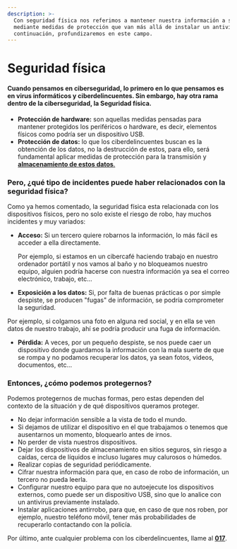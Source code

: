 ```yaml
---
description: >-
  Con seguridad física nos referimos a mantener nuestra información a salvo
  mediante medidas de protección que van más allá de instalar un antivirus. A
  continuación, profundizaremos en este campo.
---
```


# Seguridad física

####    Cuando pensamos en ciberseguridad, lo primero en lo que pensamos es en virus informáticos y ciberdelincuentes. Sin embargo, hay otra rama dentro de la ciberseguridad, la Seguridad física.

* **Protección de hardware:** son aquellas medidas pensadas para mantener protegidos los periféricos o hardware, es decir, elementos físicos como podría ser un dispositivo USB.
* **Protección de datos:** lo que los ciberdelincuentes buscan es la obtención de los datos, no la destrucción de estos, para ello, será fundamental aplicar medidas de protección para la transmisión y [**almacenamiento de estos datos**.](https://www.osi.es/es/campanas/copias-cifrado-informacion)



### Pero, ¿qué tipo de incidentes puede haber relacionados con la seguridad física?

   Como ya hemos comentado, la seguridad física esta relacionada con los dispositivos físicos, pero no solo existe el riesgo de robo, hay muchos incidentes y muy variados:

* **Acceso:** Si un tercero quiere robarnos la información, lo más fácil es acceder a ella directamente. 

   Por ejemplo, si estamos en un cibercafé haciendo trabajo en nuestro ordenador portátil y nos vamos al baño y no bloqueamos nuestro equipo, alguien podría hacerse con nuestra información ya sea el correo electrónico, trabajo, etc...

* **Exposición a los datos:** Si, por falta de buenas prácticas o por simple despiste, se producen "fugas" de información, se podría comprometer la seguridad.

Por ejemplo, si colgamos una foto en alguna red social, y en ella se ven datos de nuestro trabajo, ahí se podría producir una fuga de información.

* **Pérdida:** A veces, por un pequeño despiste, se nos puede caer un dispositivo donde guardamos la información con la mala suerte de que se rompa y no podamos recuperar los datos, ya sean fotos, videos, documentos, etc...

### Entonces, ¿cómo podemos protegernos?

Podemos protegernos de muchas formas, pero estas dependen del contexto de la situación y de qué dispositivos queramos proteger. 

* No dejar información sensible a la vista de todo el mundo.
* Si dejamos de utilizar el dispositivo en el que trabajamos o tenemos que ausentarnos un momento, bloquearlo antes de irnos.
* No perder de vista nuestros dispositivos.
* Dejar los dispositivos de almacenamiento en sitios seguros, sin riesgo a caídas, cerca de líquidos e incluso lugares muy calurosos o húmedos.
* Realizar copias de seguridad periódicamente.
* Cifrar nuestra información para que, en caso de robo de información, un tercero no pueda leerla.
* Configurar nuestro equipo para que no autoejecute los dispositivos externos, como puede ser un dispositivo USB, sino que lo analice con un antivirus previamente instalado.
* Instalar aplicaciones antirrobo, para que, en caso de que nos roben, por ejemplo, nuestro teléfono móvil, tener más probabilidades de recuperarlo contactando con la policía.

Por último, ante cualquier problema con los ciberdelincuentes, llame al [**017**](https://www.incibe.es/linea-de-ayuda-en-ciberseguridad).



